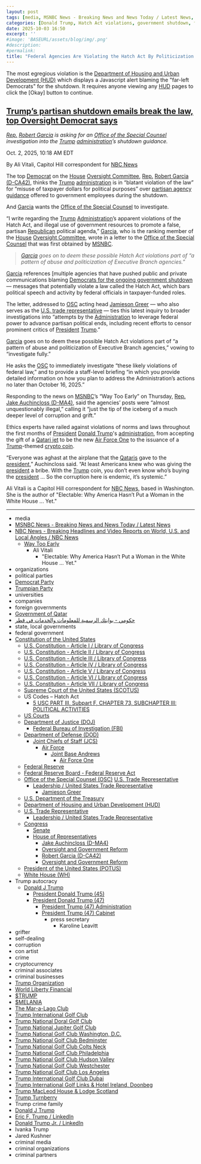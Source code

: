 ```yaml
---
layout: post
tags: [media, MSNBC News - Breaking News and News Today / Latest News, NBC News - Breaking Headlines and Video Reports on World U.S. and Local Angles / NBC News, Way Too Early, Ali Vitali, “Electable –  Why America Hasn’t Put a Woman in the White House … Yet.”, organizations, political parties, Democrat Party, Trumpian Party, universities, companies, foreign governments, Government of Qatar, حكومي - بوابتك الرسمية للمعلومات والخدمات في قطر, state local governments, federal government, Constitution of the United States, U.S. Constitution - Article I / Library of Congress, U.S. Constitution - Article II / Library of Congress, U.S. Constitution - Article III / Library of Congress, U.S. Constitution - Article IV / Library of Congress, U.S. Constitution - Article V / Library of Congress, U.S. Constitution - Article VI / Library of Congress, U.S. Constitution - Article VII / Library of Congress, Supreme Court of the United States (SCOTUS), US Codes – Hatch Act, 5 USC PART III Subpart F CHAPTER 73 SUBCHAPTER III –  POLITICAL ACTIVITIES, US Courts, Department of Justice (DOJ), Federal Bureau of Investigation (FBI), Department of Defense (DOD), Joint Chiefs of Staff (JCS), Air Force, Joint Base Andrews, Air Force One, Federal Reserve, Federal Reserve Board - Federal Reserve Act, Office of the Special Counsel (OSC), U.S. Trade Representative, Leadership / United States Trade Representative, Jamieson Greer, U.S. Department of the Treasury, Department of Housing and Urban Development (HUD), U.S. Trade Representative, Leadership / United States Trade Representative, Congress, Senate, House of Representatives, Jake Auchincloss (D-MA4), Oversight and Government Reform, Robert Garcia (D-CA42), Oversight and Government Reform, President of the United States (POTUS), White House (WH), Trump autocracy, Donald J Trump, President Donald Trump (45), President Donald Trump (47), President Trump (47) Administration, President Trump (47) Cabinet, press secretary, Karoline Leavitt, grifter, self-dealing, corruption, con artist, crime, cryptocurrency, criminal associates, criminal businesses, Trump Organization, World Liberty Financial, $TRUMP, $MELANIA, The Mar-a-Lago Club, Trump International Golf Club, Trump National Doral Golf Club, Trump National Jupiter Golf Club, Trump National Golf Club Washington D.C., Trump National Golf Club Bedminster, Trump National Golf Club Colts Neck, Trump National Golf Club Philadelphia, Trump National Golf Club Hudson Valley, Trump National Golf Club Westchester, Trump National Golf Club Los Angeles, Trump International Golf Club Dubai, Trump International Golf Links & Hotel Ireland Doonbeg, Trump MacLeod House & Lodge Scotland, Trump Turnberry, Trump crime family, Donald J Trump, Eric F. Trump / LinkedIn, Donald Trump Jr. / LinkedIn, Ivanka Trump, Jared Kushner, criminal media, criminal organizations, criminal partners]
categories: [Donald Trump, Hatch Act violations, government shutdown, federal agencies]
date: 2025-10-03 16:50
excerpt: ''
#image: 'BASEURL/assets/blog/img/.png'
#description:
#permalink:
title: "Federal Agencies Are Violating the Hatch Act By Politicization of the Government Shutdown"
---
```


The most egre​gious violation is the [Department of Housing and Urban Development (HUD)](https://www.hud) which displays a Javascript alert blaming the "far-left Democrats" for the shutdown. It requires anyone viewing any [HUD](https://www.hud.gov/) pages to click the [Okay] button to continue. 

## [Trump’s partisan shutdown emails break the law, top Oversight Democrat says](https://www.msnbc.com/msnbc/news/oversight-democrat-trump-shutdown-emails-illegal-rcna235156)

*[Rep.](https://www.house.gov/) [Robert Garcia](https://robertgarcia.house.gov/) is asking for an [Office of the Special Counsel](https://osc.gov/) investigation into the [Trump](https://www.donaldjtrump.com/) [administration](https://www.whitehouse.gov/administration/)’s shutdown guidance.*

Oct. 2, 2025, 10:18 AM EDT

By Ali Vitali, Capitol Hill correspondent for [NBC News](https://www.nbcnews.com/)

The top [Democrat](https://www.democrats.org/) on the [House](https://www.house.gov/) [Oversight Committee](https://oversight.house.gov/), [Rep.](https://www.house.gov/) [Robert Garcia (D-CA42)](https://robertgarcia.house.gov/), thinks the [Trump](https://www.donaldjtrump.com/) [administration](https://www.whitehouse.gov/administration/) is in “blatant violation of the law” for “misuse of taxpayer dollars for political purposes” over [partisan agency guidance](https://www.msnbc.com/msnbc/news/trump-shutdown-guidance-blame-democrats-emails-rcna235021) offered to government employees during the shutdown.

And [Garcia](https://robertgarcia.house.gov/) wants the [Office of the Special Counsel](https://osc.gov/) to investigate.

“I write regarding the [Trump](https://www.donaldjtrump.com/) [Administration](https://www.whitehouse.gov/administration/)’s apparent violations of the Hatch Act, and illegal use of government resources to promote a false, partisan [Republican](https://www.gop.com/) political agenda,” [Garcia](https://robertgarcia.house.gov/), who is the ranking member of the [House](https://www.house.gov/) [Oversight Committee](https://oversight.house.gov/), wrote in a letter to the [Office of the Special Counsel](https://osc.gov/) that was first obtained by [MSNBC](https://www.msnbc.com/).

> *[Garcia](https://robertgarcia.house.gov/) goes on to deem these possible Hatch Act violations part of “a pattern of abuse and politicization of Executive Branch agencies.”*

[Garcia](https://robertgarcia.house.gov/) references [multiple agencies that have pushed public and private communications blaming [Democrats for the ongoing government shutdown](https://www.msnbc.com/msnbc/news/trump-shutdown-guidance-blame-democrats-emails-rcna235021) — messages that potentially violate a law called the Hatch Act, which bars political speech and activity by federal officials in taxpayer-funded roles.

The letter, addressed to [OSC](https://osc.gov/) acting head [Jamieson Greer](https://ustr.gov/about-us/biographies-key-officials) — who also serves as the [U.S. trade representative](https://ustr.gov/about-us/biographies-key-officials) — ties this latest inquiry to broader investigations into “attempts by the [Administration](https://www.whitehouse.gov/administration/) to leverage federal power to advance partisan political ends, including recent efforts to censor prominent critics of [President](https://www.whitehouse.gov/) [Trump](https://www.donaldjtrump.com/).”

[Garcia](https://robertgarcia.house.gov/) goes on to deem these possible Hatch Act violations part of “a pattern of abuse and politicization of Executive Branch agencies,” vowing to “investigate fully.”

He asks the [OSC](https://osc.gov/) to immediately investigate “these likely violations of federal law,” and to provide a staff-level briefing “in which you provide detailed information on how you plan to address the Administration’s actions no later than October 16, 2025.”

Responding to the news on [MSNBC](https://www.msnbc.com/)’s “Way Too Early” on Thursday, [Rep.](https://www.house.gov/) [Jake Auchincloss (D-MA4)](https://auchincloss.house.gov/), said the agencies’ posts were “almost unquestionably illegal,” calling it “just the tip of the iceberg of a much deeper level of corruption and grift.”

Ethics experts have railed against violations of norms and laws throughout the first months of [President](https://www.whitehouse.gov/) [Donald Trump](https://www.donaldjtrump.com/)'s [administration](https://www.whitehouse.gov/administration/), from accepting the gift of a [Qatari jet](https://hukoomi.gov.qa/) to be the new [Air Force One](https://www.af.mil/About-Us/Fact-Sheets/Display/Article/104588/vc-25-air-force-one/) to the issuance of a [Trump](https://www.donaldjtrump.com/)-themed [crypto coin](https://gettrumpmemes.com/).

“Everyone was aghast at the airplane that the [Qataris](https://hukoomi.gov.qa/) gave to the [president](https://www.whitehouse.gov/),” Auchincloss said. “At least Americans knew who was giving the [president](https://www.whitehouse.gov/) a bribe. With the [Trump](https://www.donaldjtrump.com/) coin, you don’t even know who’s buying the [president](https://www.whitehouse.gov/) … So the corruption here is endemic, it’s systemic.”

Ali Vitali is a Capitol Hill correspondent for [NBC News](https://www.nbcnews.com/), based in Washington. She is the author of "Electable: Why America Hasn’t Put a Woman in the White House ... Yet." 

----
- media
- [MSNBC News - Breaking News and News Today / Latest News](https://www.msnbc.com/)
- [NBC News - Breaking Headlines and Video Reports on World, U.S. and Local Angles / NBC News](https://www.nbcnews.com/)
    - [Way Too Early](https://www.msnbc.com/way-too-early)
        - Ali Vitali
            - "Electable: Why America Hasn’t Put a Woman in the White House ... Yet."
- organizations
- political parties
- [Democrat Party](https://www.democrats.org/)
- [Trumpian Party](https://www.gop.com/)
- universities
- companies
- foreign governments
- [Government of Qatar](https://hukoomi.gov.qa/)
- [حكومي - بوابتك الرسمية للمعلومات والخدمات في قطر](https://hukoomi.gov.qa/)
- state, local governments 
- federal government
- [Constitution of the United States](https://constitution.congress.gov/constitution/)
    - [U.S. Constitution - Article I / Library of Congress](https://constitution.congress.gov/constitution/article-1/)
    - [U.S. Constitution - Article II / Library of Congress](https://constitution.congress.gov/constitution/article-2/)
    - [U.S. Constitution - Article III / Library of Congress](https://constitution.congress.gov/constitution/article-3/)
    - [U.S. Constitution - Article IV / Library of Congress](https://constitution.congress.gov/constitution/article-4/)
    - [U.S. Constitution - Article V / Library of Congress](https://constitution.congress.gov/constitution/article-5/)
    - [U.S. Constitution - Article VI / Library of Congress](https://constitution.congress.gov/constitution/article-6/)
    - [U.S. Constitution - Article VII / Library of Congress](https://constitution.congress.gov/constitution/article-7/)
    - [Supreme Court of the United States (SCOTUS)](https://www.supremecourt.gov/)
    - US Codes – Hatch Act
        - [5 USC PART III, Subpart F, CHAPTER 73, SUBCHAPTER III: POLITICAL ACTIVITIES](https://uscode.house.gov/view.xhtml?path=/prelim@title5/part3/subpartF/chapter73/subchapter3&edition=prelim)
    - [US Courts](https://www.uscourts.gov/)
    - [Department of Justice (DOJ)](https://www.justice.gov/)
        - [Federal Bureau of Investigation (FBI)](https://www.fbi.gov/)
   - [Department of Defense (DOD)](https://www.defense.gov/)
        - [Joint Chiefs of Staff (JCS)](https://www.jcs.mil/)
            - [Air Force](https://www.af.mil/)
                - [Joint Base Andrews](https://www.jba.af.mil/)
                    - [Air Force One](https://www.af.mil/About-Us/Fact-Sheets/Display/Article/104588/vc-25-air-force-one/)
    - [Federal Reserve](https;//www.federalreserve.gov/)
    - [Federal Reserve Board - Federal Reserve Act](https://www.federalreserve.gov/aboutthefed/fract.htm)
    - [Office of the Special Counsel (OSC)](https://osc.gov/)
[U.S. Trade Representative](http://www.ustr.gov/)
        - [Leadership / United States Trade Representative](https://ustr.gov/about-us/biographies-key-officials)
            - [Jamieson Greer](https://ustr.gov/about-us/biographies-key-officials)
    - [U.S. Department of the Treasury](https://home.treasury.gov/)
    - [Department of Housing and Urban Development (HUD)](https://www.hud)
    - [U.S. Trade Representative ](http://www.ustr.gov/)
        - [Leadership / United States Trade Representative](https://ustr.gov/about-us/biographies-key-officials)
    - [Congress](https://www.congress.gov/)
        - [Senate](https://www.senate.gov/)
        - [House of Representatives](https://www.house.gov/)
            - [Jake Auchincloss (D-MA4)](https://auchincloss.house.gov/)
            - [Oversight and Government Reform](https://oversight.house.gov/)
            - [Robert Garcia (D-CA42)](https://robertgarcia.house.gov/)
            - [Oversight and Government Reform](https://oversight.house.gov/)
     - [President of the United States (POTUS)](https://www.whitehouse.gov/)
    - [White House (WH)](https://www.whitehouse.gov/)
- Trump autocracy
    - [Donald J Trump](https://www.donaldjtrump.com/)
        - [President Donald Trump (45)](https://trumpwhitehouse.archives.gov/)
        - [President Donald Trump (47)](https://www.whitehouse.gov/administration/donald-j-trump/)
            - [President Trump (47) Administration](https://www.whitehouse.gov/administration/)
            - [President Trump (47) Cabinet](https://www.whitehouse.gov/administration/the-cabinet/)
                - press secretary
                    - Karoline Leavitt
- grifter
- self-dealing
- corruption
- con artist
- crime
- cryptocurrency
- criminal associates
- criminal businesses
- [Trump Organization](https://www.trump.com/)
- [World Liberty Financial](https://www.worldlibertyfinancial.com/)
- [$TRUMP](https://gettrumpmemes.com/)
- [$MELANIA](https://melaniameme.com/)
- [The Mar-a-Lago Club](https://www.maralagoclub.com/) 
- [Trump International Golf Club](https://www.trumpinternationalpalmbeaches.com/) 
- [Trump National Doral Golf Club](https://www.trumpgolfdoral.com/) 
- [Trump National Jupiter Golf Club](https://www.trumpnationaljupiter.com/) 
- [Trump National Golf Club Washington, D.C.](https://www.trumpnationaldc.com/)
- [Trump National Golf Club Bedminster](https://www.trumpnationalbedminster.com/) 
- [Trump National Golf Club Colts Neck](https://www.trumpcoltsneck.com/) 
- [Trump National Golf Club Philadelphia](https://www.trumpnationalphiladelphia.com/) 
- [Trump National Golf Club Hudson Valley](https://www.trumpnationalhudsonvalley.com/) 
- [Trump National Golf Club Westchester](https://www.trumpnationalwestchester.com/) 
- [Trump National Golf Club Los Angeles](https://www.trumpnationallosangeles.com/) 
- [Trump International Golf Club Dubai](https://www.trumpgolfdubai.com/) 
- [Trump International Golf Links & Hotel Ireland, Doonbeg](https://www.trumpgolfireland.com/) 
- [Trump MacLeod House & Lodge Scotland](https://www.trumphotels.com/macleod-house)
- [Trump Turnberry](https://www.turnberry.co.uk/)
- Trump crime family
- [Donald J Trump](https://www.donaldjtrump.com/)
- [Eric F. Trump / LinkedIn](https://www.linkedin.com/in/erictrump/)
- [Donald Trump Jr. / LinkedIn](https://www.linkedin.com/in/donald-trump-jr-4454b862/)
- Ivanka Trump
- Jared Kushner
- criminal media
- criminal organizations
- criminal partners